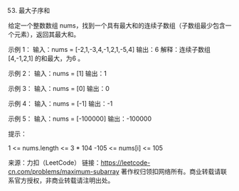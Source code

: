 53. 最大子序和

给定一个整数数组 nums，找到一个具有最大和的连续子数组（子数组最少包含一个元素），返回其最大和。


示例 1：
输入：nums = [-2,1,-3,4,-1,2,1,-5,4]
输出：6
解释：连续子数组[4,-1,2,1] 的和最大，为6 。

示例 2：
输入：nums = [1]
输出：1

示例 3：
输入：nums = [0]
输出：0

示例 4：
输入：nums = [-1]
输出：-1

示例 5：
输入：nums = [-100000]
输出：-100000


提示：

1 <= nums.length <= 3 * 104
-105 <= nums[i] <= 105

来源：力扣（LeetCode）
链接：https://leetcode-cn.com/problems/maximum-subarray
著作权归领扣网络所有。商业转载请联系官方授权，非商业转载请注明出处。